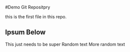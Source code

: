#Demo Git Repositpry

this is the first file in this repo.

## Ipsum Below

This just needs to be super Random text
More random text